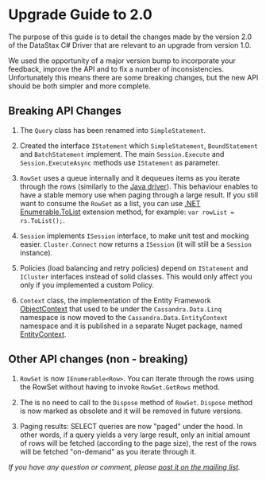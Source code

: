 # Upgrade Guide to 2.0

The purpose of this guide is to detail the changes made by the version 2.0 of the DataStax C# Driver that are relevant to an upgrade from version 1.0.

We used the opportunity of a major version bump to incorporate your feedback, improve the API and to fix a number of inconsistencies. Unfortunately this means there are some breaking changes, but the new API should be both simpler and more complete.

## Breaking API Changes

1. The `Query` class has been renamed into `SimpleStatement`.

1. Created the interface `IStatement` which `SimpleStatement`, `BoundStatement` and `BatchStatement` implement.
The main `Session.Execute` and `Session.ExecuteAsync` methods use `IStatement` as parameter.

1. `RowSet` uses a queue internally and it dequeues items as you iterate through the rows (similarly to the [Java driver][1]).
This behaviour enables to have a stable memory use when paging through a large result.
If you still want to consume the `RowSet` as a list, you can use [.NET Enumerable.ToList][2] extension method, for example: `var rowList = rs.ToList();`.

1. `Session` implements `ISession` interface, to make unit test and mocking easier. `Cluster.Connect` now returns a `ISession` (it will still be a `Session` instance).

1. Policies (load balancing and retry policies) depend on `IStatement` and `ICluster` interfaces instead of solid classes.
This would only affect you only if you implemented a custom Policy.

1. `Context` class, the implementation of the Entity Framework [ObjectContext][context] that used to be under the `Cassandra.Data.Linq` namespace is now moved to the `Cassandra.Data.EntityContext` namespace and it is published in a separate Nuget package, named [EntityContext][entitynuget].


## Other API changes (non - breaking)

1. `RowSet` is now `IEnumerable<Row>`. You can iterate through the rows using the RowSet without having to invoke `RowSet.GetRows` method.

1. The is no need to call to the `Dispose` method of `RowSet`. `Dispose` method is now marked as obsolete and it will be removed in future versions.

1. Paging results: SELECT queries are now "paged" under the hood. In other words, if a query yields a very large result, only an initial amount of rows will be fetched (according to the page size), the rest of the rows will be fetched "on-demand" as you iterate through it.

_If you have any question or comment, please [post it on the mailing list][3]._


  [1]: https://github.com/datastax/java-driver
  [2]: http://msdn.microsoft.com/en-us/library/vstudio/bb342261(v=vs.100).aspx "Enumerable.ToList<TSource> Method"
  [3]: https://groups.google.com/a/lists.datastax.com/forum/#!forum/csharp-driver-user "DataStax C# driver for Cassandra mailing list" 
  [context]: http://msdn.microsoft.com/en-us/library/system.data.objects.objectcontext(v=vs.110).aspx
  [entitynuget]: http://www.nuget.org/packages/EntityContext/